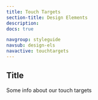 ```yaml
---
title: Touch Targets
section-title: Design Elements
description:
docs: true

navgroup: styleguide
navsub: design-els
navactive: touchtargets
---
```


## Title

Some info about our touch targets
